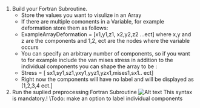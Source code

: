1. Build your Fortran Subroutine. 
   - Store the values you want to visulize in an Array 
   - If there are multiple comonents in a Variable, for example deformation store them as follows:
   - ExampleArrayDeformation = [x1,y1,z1, x2,y2,z2 ...ect] where x,y and z are the components and 1,2, ect are the nodes where the variable occurs
   - You can specify an arbitrary number of components, so if you want to for example include the van mises stress in addition to the individual components you can shape the array to be :
   - Stress = [ sx1,sy1,sz1,yxy1,yyz1,yzx1,mises1,sx1.. ect]
   - Right now the components will have no label and will be displayed as [1,2,3,4 ect.]
 2.  Run the suplied preprocessing Fortran Subroutine 
   ![Alt text](/home/heib/Pictures/Pic1.png?raw=true "Title")
   This syntax is mandatory.! 
   \\Todo: make an option to label individual components 